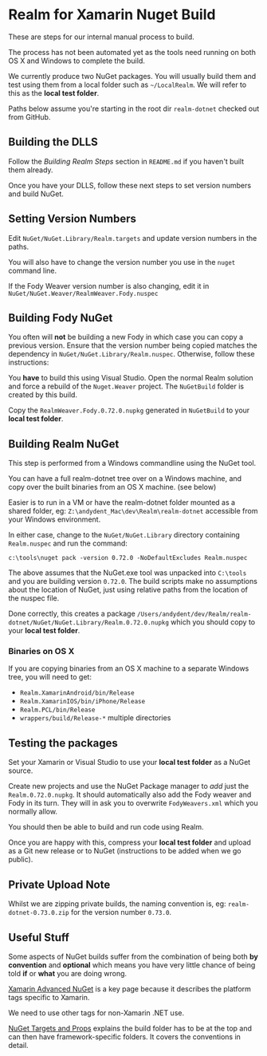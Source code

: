 Realm for Xamarin Nuget Build
==============================

These are steps for our internal manual process to build.

The process has not been automated yet as the tools need running on both OS X and Windows to complete the build.

We currently produce two NuGet packages. You will usually build them and test using them from a local folder such as `~/LocalRealm`. We will refer to this as the **local test folder**.

Paths below assume you're starting in the root dir `realm-dotnet` checked out from GitHub.

Building the DLLS
-----------------

Follow the _Building Realm Steps_ section in `README.md` if you haven't built them already.

Once you have your DLLS, follow these next steps to set version numbers and build NuGet.


Setting Version Numbers
-----------------------
Edit `NuGet/NuGet.Library/Realm.targets` and update version numbers in the paths.

You will also have to change the version number you use in the `nuget` command line.

If the Fody Weaver version number is also changing, edit it in `NuGet/NuGet.Weaver/RealmWeaver.Fody.nuspec`


Building Fody NuGet
-------------------
You often will **not** be building a new Fody in which case you can copy a previous version. Ensure that the version number being copied matches the dependency in  `NuGet/NuGet.Library/Realm.nuspec`. Otherwise, follow these instructions:

You **have** to build this using Visual Studio. Open the normal Realm solution and force a rebuild of the `Nuget.Weaver` project. The `NuGetBuild` folder is created by this build.

Copy the `RealmWeaver.Fody.0.72.0.nupkg` generated in `NuGetBuild` to your **local test folder**.

Building Realm NuGet
--------------------
This step is performed from a Windows commandline using the NuGet tool.

You can have a full realm-dotnet tree over on a Windows machine, and copy over the built binaries from an OS X machine. (see below)

Easier is to run in a VM or have the realm-dotnet folder mounted as a shared folder, eg:
`Z:\andydent_Mac\dev\Realm\realm-dotnet` accessible from your Windows environment.

In either case, change to the `NuGet/NuGet.Library` directory containing `Realm.nuspec` and run the command:

`c:\tools\nuget pack -version 0.72.0 -NoDefaultExcludes Realm.nuspec`

The above assumes that the NuGet.exe tool was unpacked into `C:\tools` and you are building version `0.72.0`. The build scripts make no assumptions about the location of NuGet, just using relative paths from the location of the nuspec file.

Done correctly, this creates a package `/Users/andydent/dev/Realm/realm-dotnet/NuGet/NuGet.Library/Realm.0.72.0.nupkg` which you should copy to your **local test folder**.

### Binaries on OS X
If you are copying binaries from an OS X machine to a separate Windows tree, you will need to get:

* `Realm.XamarinAndroid/bin/Release`
* `Realm.XamarinIOS/bin/iPhone/Release`
* `Realm.PCL/bin/Release`
* `wrappers/build/Release-*` multiple directories

Testing the packages
--------------------
Set your Xamarin or Visual Studio to use your **local test folder** as a NuGet source.

Create new projects and use the NuGet Package manager to _add_ just the `Realm.0.72.0.nupkg`. It should automatically also add the Fody weaver and Fody in its turn. They will in ask you to overwrite `FodyWeavers.xml` which you normally allow.

You should then be able to build and run code using Realm.

Once you are happy with this, compress your **local test folder** and upload as a Git new release or to NuGet (instructions to be added when we go public).

Private Upload Note
-------------------
Whilst we are zipping private builds, the naming convention is, eg: `realm-dotnet-0.73.0.zip` for the version number `0.73.0`.


Useful Stuff
-------------
Some aspects of NuGet builds suffer from the combination of being both **by convention** and **optional** which means you have very little chance of being told **if** or **what** you are doing wrong.


[Xamarin Advanced NuGet](https://developer.xamarin.com/guides/cross-platform/advanced/nuget/) is a key page because it describes the platform tags specific to Xamarin.

We need to use other tags for non-Xamarin .NET use.

[NuGet Targets and Props](https://docs.nuget.org/release-notes/nuget-2.5#automatic-import-of-msbuild-targets-and-props-files) explains the build folder has to be at the top and can then have framework-specific folders. It covers the conventions in detail.